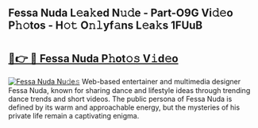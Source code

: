 ## Fessa Nuda L𝚎a𝚔ed N𝚞𝚍e - Part-O9G Vi𝚍𝚎o P𝚑𝚘tos - H𝚘𝚝 O𝚗𝚕yf𝚊ns L𝚎a𝚔s 1FUuB

# <h2><a href="http://kf3i8w.oniu.top/?m=Fessa+Nuda">🔗👉 🔴 Fessa Nuda P𝚑ot𝚘𝚜 V𝚒d𝚎o</a></h2>

[![Fessa Nuda Nu𝚍e𝚜](https://i.imgur.com/0qMVB7G.gif)](http://kf3i8w.oniu.top/?m=Fessa+Nuda)
Web-based entertainer and multimedia designer Fessa Nuda, known for sharing dance and lifestyle ideas through trending dance trends and short videos. The public persona of Fessa Nuda is defined by its warm and approachable energy, but the mysteries of his private life remain a captivating enigma.  
